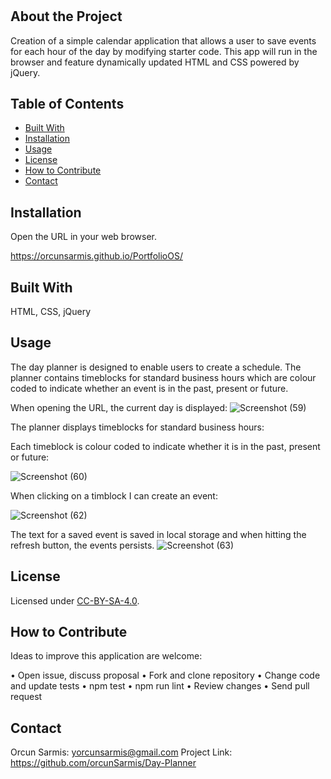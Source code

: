 # <DayPlanner-OrcunSarmis>

## About the Project

Creation of a simple calendar application that allows a user to save events for each hour of the day by modifying starter code. This app will run in the browser and feature dynamically updated HTML and CSS powered by jQuery.

## Table of Contents 

- [Built With](#BuiltWith)
- [Installation](#Installation)
- [Usage](#usage)
- [License](#license)
- [How to Contribute](#HowtoContribute)
- [Contact](#Contact)

## Installation

Open the URL in your web browser.

https://orcunsarmis.github.io/PortfolioOS/

## Built With

HTML, CSS, jQuery

## Usage

The day planner is designed to enable users to create a schedule. The planner contains timeblocks for standard business hours which are colour coded to indicate whether an event is in the past, present or future. 

When opening the URL, the current day is displayed:
![Screenshot (59)](https://user-images.githubusercontent.com/79064464/162616210-f05e31a4-5160-4b7a-ab4d-70286d371dac.png)

The planner displays timeblocks for standard business hours:
  
Each timeblock is colour coded to indicate whether it is in the past, present or future:

![Screenshot (60)](https://user-images.githubusercontent.com/79064464/162616229-96ea7a82-bd4d-4ea8-8eca-ae7d224b0252.png)


When clicking on a timblock I can create an event:

![Screenshot (62)](https://user-images.githubusercontent.com/79064464/162616299-18caf6b1-b191-47db-a969-d6317e11dfb8.png)


The text for a saved event is saved in local storage and when hitting the refresh button, the events persists. 
  ![Screenshot (63)](https://user-images.githubusercontent.com/79064464/162616357-c4a3d04a-d42e-400a-964a-a50710643336.png)


## License

Licensed under [CC-BY-SA-4.0]( https://choosealicense.com/licenses/cc-by-sa-4.0/).

## How to Contribute

Ideas to improve this application are welcome: 

•	Open issue, discuss proposal
•	Fork and clone repository
•	Change code and update tests
•	npm test
•	npm run lint
•	Review changes
•	Send pull request

## Contact

Orcun Sarmis: yorcunsarmis@gmail.com
Project Link: https://github.com/orcunSarmis/Day-Planner
